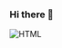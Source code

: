 ### Hi there 👋

![HTML](https://user-images.githubusercontent.com/67380973/101265448-6acbf080-3725-11eb-8b65-9848202c8e55.jpg)
